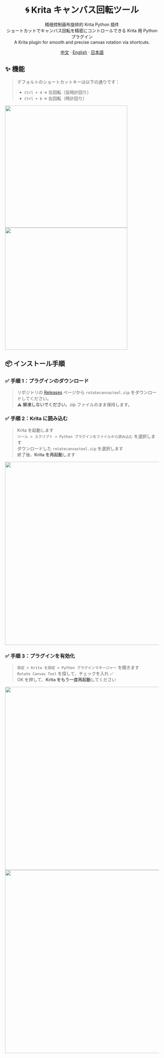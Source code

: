 <h1 align="center">🌀 Krita キャンバス回転ツール</h1>

<p align="center">
  精细控制画布旋转的 Krita Python 插件<br>
  ショートカットでキャンバス回転を精密にコントロールできる Krita 用 Python プラグイン<br>
  A Krita plugin for smooth and precise canvas rotation via shortcuts.
</p>

<p align="center">
  <a href="/docs/README_CN.md">中文</a>
  ·
  <a href="https://github.com/motoyinc/KritaCanvasRotationTool/blob/master/README.md">English</a>
  ·
  <a href="/docs/README_JP.md">日本語</a>
</p>

## ✨ 機能

> デフォルトのショートカットキーは以下の通りです：  
> - `Ctrl + 4` → 左回転（反時計回り）  
> - `Ctrl + 6` → 右回転（時計回り）

<img src="https://github.com/user-attachments/assets/7a4435da-0ec6-40e2-b3ad-f55cdefc60d6" width="400px" />
<img src="https://github.com/user-attachments/assets/0833f353-807e-4098-a4c1-504cf7856f69" width="400px" />

## 📦 インストール手順

### ✅ 手順 1：プラグインのダウンロード

> リポジトリの [Releases](https://github.com/motoyinc/RotateCanvasTool/releases) ページから `rotatecanvastool.zip` をダウンロードしてください。  
> ⚠️ **解凍しないでください**。zip ファイルのまま保持します。

### ✅ 手順 2：Krita に読み込む

> Krita を起動します  
> `ツール > スクリプト > Python プラグインをファイルから読み込む` を選択します  
> ダウンロードした `rotatecanvastool.zip` を選択します  
> 終了後、**Krita を再起動**します

<img src="https://github.com/user-attachments/assets/a60bc45c-e12b-45db-9b85-34af944407e9" width="600px" />

### ✅ 手順 3：プラグインを有効化

> `設定 > Krita を設定 > Python プラグインマネージャー` を開きます  
> `Rotate Canvas Tool` を探して、チェックを入れ ✅  
> OK を押して、**Krita をもう一度再起動**してください

<img src="https://github.com/user-attachments/assets/74a96abb-4962-437a-a45f-53b1f60e55d3" width="600px" />
<img src="https://github.com/user-attachments/assets/391ca7af-16a7-450d-a5f7-1ab54250f13f" width="600px" />
